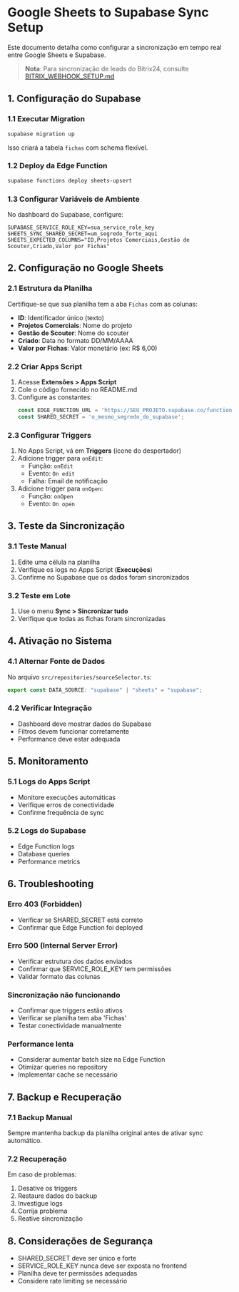 # Google Sheets to Supabase Sync Setup

Este documento detalha como configurar a sincronização em tempo real entre Google Sheets e Supabase.

> **Nota**: Para sincronização de leads do Bitrix24, consulte [BITRIX_WEBHOOK_SETUP.md](./BITRIX_WEBHOOK_SETUP.md)

## 1. Configuração do Supabase

### 1.1 Executar Migration
```bash
supabase migration up
```
Isso criará a tabela `fichas` com schema flexível.

### 1.2 Deploy da Edge Function
```bash
supabase functions deploy sheets-upsert
```

### 1.3 Configurar Variáveis de Ambiente
No dashboard do Supabase, configure:

```env
SUPABASE_SERVICE_ROLE_KEY=sua_service_role_key
SHEETS_SYNC_SHARED_SECRET=um_segredo_forte_aqui
SHEETS_EXPECTED_COLUMNS="ID,Projetos Comerciais,Gestão de Scouter,Criado,Valor por Fichas"
```

## 2. Configuração no Google Sheets

### 2.1 Estrutura da Planilha
Certifique-se que sua planilha tem a aba `Fichas` com as colunas:
- **ID**: Identificador único (texto)
- **Projetos Comerciais**: Nome do projeto
- **Gestão de Scouter**: Nome do scouter
- **Criado**: Data no formato DD/MM/AAAA
- **Valor por Fichas**: Valor monetário (ex: R$ 6,00)

### 2.2 Criar Apps Script
1. Acesse **Extensões > Apps Script**
2. Cole o código fornecido no README.md
3. Configure as constantes:
   ```javascript
   const EDGE_FUNCTION_URL = 'https://SEU_PROJETO.supabase.co/functions/v1/sheets-upsert';
   const SHARED_SECRET = 'o_mesmo_segredo_do_supabase';
   ```

### 2.3 Configurar Triggers
1. No Apps Script, vá em **Triggers** (ícone do despertador)
2. Adicione trigger para `onEdit`:
   - Função: `onEdit`
   - Evento: `On edit`
   - Falha: Email de notificação
3. Adicione trigger para `onOpen`:
   - Função: `onOpen`
   - Evento: `On open`

## 3. Teste da Sincronização

### 3.1 Teste Manual
1. Edite uma célula na planilha
2. Verifique os logs no Apps Script (**Execuções**)
3. Confirme no Supabase que os dados foram sincronizados

### 3.2 Teste em Lote
1. Use o menu **Sync > Sincronizar tudo**
2. Verifique que todas as fichas foram sincronizadas

## 4. Ativação no Sistema

### 4.1 Alternar Fonte de Dados
No arquivo `src/repositories/sourceSelector.ts`:
```typescript
export const DATA_SOURCE: "supabase" | "sheets" = "supabase";
```

### 4.2 Verificar Integração
- Dashboard deve mostrar dados do Supabase
- Filtros devem funcionar corretamente
- Performance deve estar adequada

## 5. Monitoramento

### 5.1 Logs do Apps Script
- Monitore execuções automáticas
- Verifique erros de conectividade
- Confirme frequência de sync

### 5.2 Logs do Supabase
- Edge Function logs
- Database queries
- Performance metrics

## 6. Troubleshooting

### Erro 403 (Forbidden)
- Verificar se SHARED_SECRET está correto
- Confirmar que Edge Function foi deployed

### Erro 500 (Internal Server Error)
- Verificar estrutura dos dados enviados
- Confirmar que SERVICE_ROLE_KEY tem permissões
- Validar formato das colunas

### Sincronização não funcionando
- Confirmar que triggers estão ativos
- Verificar se planilha tem aba 'Fichas'
- Testar conectividade manualmente

### Performance lenta
- Considerar aumentar batch size na Edge Function
- Otimizar queries no repository
- Implementar cache se necessário

## 7. Backup e Recuperação

### 7.1 Backup Manual
Sempre mantenha backup da planilha original antes de ativar sync automático.

### 7.2 Recuperação
Em caso de problemas:
1. Desative os triggers
2. Restaure dados do backup
3. Investigue logs
4. Corrija problema
5. Reative sincronização

## 8. Considerações de Segurança

- SHARED_SECRET deve ser único e forte
- SERVICE_ROLE_KEY nunca deve ser exposta no frontend
- Planilha deve ter permissões adequadas
- Considere rate limiting se necessário